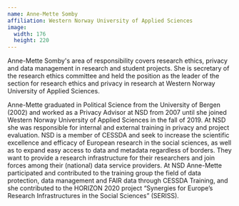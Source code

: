 ```yaml
---
name: Anne-Mette Somby
affiliation: Western Norway University of Applied Sciences
image:
  width: 176
  height: 220
---
```


Anne-Mette Somby's area of ​​responsibility covers research ethics, privacy and data management in research and student projects. She is secretary of the research ethics committee and held the position as the leader of the section for research ethics and privacy in research at Western Norway University of Applied Sciences.

Anne-Mette graduated in Political Science from the University of Bergen (2002) and worked as a Privacy Advisor at NSD from 2007 until she joined Western Norway University of Applied Sciences in the fall of 2019. At NSD she was responsible for internal and external training in privacy and project evaluation. NSD is a member of CESSDA and seek to increase the scientific excellence and efficacy of European research in the social sciences, as well as to expand easy access to data and metadata regardless of borders. They want to provide a research infrastructure for their researchers and join forces among their (national) data service providers. At NSD Anne-Mette participated and contributed to the training group the field of data protection, data management and FAIR data through CESSDA Training, and she contributed to the HORIZON 2020 project “Synergies for Europe’s Research Infrastructures in the Social Sciences” (SERISS).
